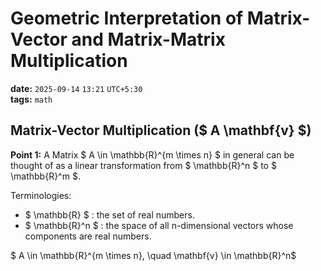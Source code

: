 # Geometric Interpretation of Matrix-Vector and Matrix-Matrix Multiplication

**date:** `2025-09-14` `13:21` `UTC+5:30`  
**tags:** `math`

## Matrix-Vector Multiplication ($ A \mathbf{v} $)

**Point 1:** A Matrix $ A \in \mathbb{R}^{m \times n} $ in general can be thought of as a linear transformation from $ \mathbb{R}^n $ to $ \mathbb{R}^m $.

Terminologies:
- $ \mathbb{R} $ : the set of real numbers.
- $ \mathbb{R}^n $ : the space of all n-dimensional vectors whose components are real numbers.



$ A \in \mathbb{R}^{m \times n}, \quad \mathbf{v} \in \mathbb{R}^n$